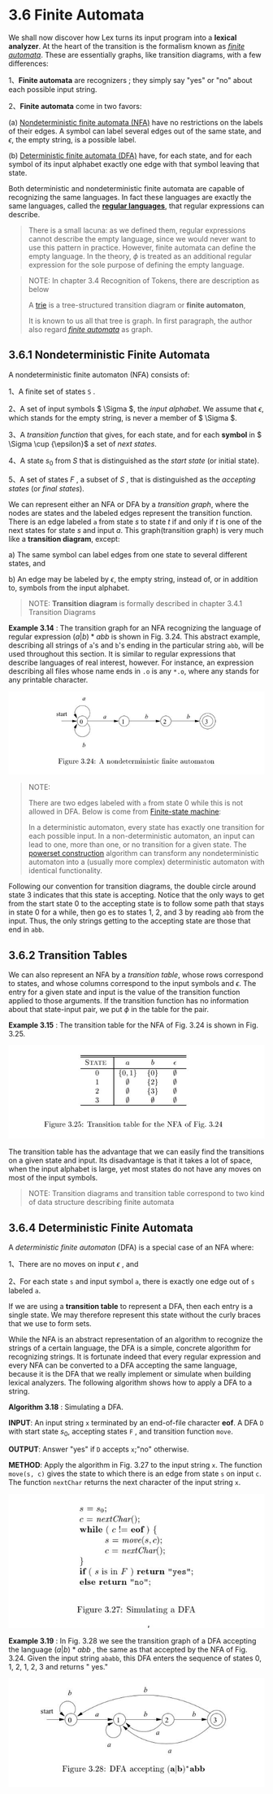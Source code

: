 # 3.6 Finite Automata

We shall now discover how Lex turns its input program into a **lexical analyzer**. At the heart of the transition is the formalism known as [*finite automata*](https://en.wikipedia.org/wiki/Finite-state_machine). These are essentially graphs, like transition diagrams, with a few differences:

1、**Finite automata** are recognizers ; they simply say "yes" or "no" about each possible input string.

2、**Finite automata** come in two favors:

(a) [Nondeterministic finite automata (NFA)](https://en.wikipedia.org/wiki/Nondeterministic_finite_automaton) have no restrictions on the labels of their edges. A symbol can label several edges out of the same state, and $\epsilon$, the empty string, is a possible label.

(b) [Deterministic finite automata (DFA)](https://en.wikipedia.org/wiki/Deterministic_finite_automaton) have, for each state, and for each symbol of its input alphabet exactly one edge with that symbol leaving that state.

Both deterministic and nondeterministic finite automata are capable of recognizing the same languages. In fact these languages are exactly the same languages, called the [**regular languages**](https://en.wikipedia.org/wiki/Regular_language), that regular expressions can describe.

> There is a small lacuna: as we defined them, regular expressions cannot describe the empty language, since we would never want to use this pattern in practice. However, finite automata can define the empty language. In the theory, $\phi$ is treated as an additional regular expression for the sole purpose of defining the empty language.

> NOTE: In chapter 3.4 Recognition of Tokens, there are description as below
>
> A [trie](https://en.wikipedia.org/wiki/Trie) is a tree-structured transition diagram or **finite automaton**, 
>
> It is known to us all that tree is graph. In first paragraph, the author also regard [*finite automata*](https://en.wikipedia.org/wiki/Finite-state_machine) as graph.



## 3.6.1 Nondeterministic Finite Automata

A nondeterministic finite automaton (NFA) consists of:

1、A finite set of states `S` .

2、A set of input symbols $ \Sigma $, the *input alphabet*. We assume that $\epsilon$, which stands for the empty string, is never a member of $ \Sigma $.

3、A *transition function* that gives, for each state, and for each **symbol** in $ \Sigma \cup \{\epsilon\}$ a set of *next states*.

4、A state $s_0$ from $S$ that is distinguished as the *start state* (or initial state).

5、A set of states $F$ , a subset of $S$ , that is distinguished as the *accepting states* (or *final states*).



We can represent either an NFA or DFA by a *transition graph*, where the nodes are states and the labeled edges represent the transition function. There is an edge labeled `a` from state $s$ to state $t$ if and only if $t$ is one of the next states for state $s$ and input $a$. This graph(transition graph) is very much like a **transition diagram**, except:

a) The same symbol can label edges from one state to several different states, and

b) An edge may be labeled by $\epsilon$, the empty string, instead of, or in addition to, symbols from the input alphabet.

> NOTE: **Transition diagram** is formally described in chapter 3.4.1 Transition Diagrams

**Example 3.14** : The transition graph for an NFA recognizing the language of regular expression $(a|b)*abb$ is shown in Fig. 3.24. This abstract example, describing all strings of `a`'s and `b`'s ending in the particular string `abb`, will be used throughout this section. It is similar to regular expressions that describe languages of real interest, however. For instance, an expression describing all files whose name ends in `.o` is any
`*.o`, where any stands for any printable character.

![](./figure-3.24-A-NFA=nondeterministic-finite-machine-automaton.jpg)

> NOTE: 
>
> There are two edges labeled with `a` from state 0 while this is not allowed in DFA. Below is come from [Finite-state machine](https://en.wikipedia.org/wiki/Finite-state_machine#Determinism):
>
> In a deterministic automaton, every state has exactly one transition for each possible input. In a non-deterministic automaton, an input can lead to one, more than one, or no transition for a given state. The [powerset construction](https://en.wikipedia.org/wiki/Powerset_construction) algorithm can transform any nondeterministic automaton into a (usually more complex) deterministic automaton with identical functionality.

Following our convention for transition diagrams, the double circle around state 3 indicates that this state is accepting. Notice that the only ways to get from the start state 0 to the accepting state is to follow some path that stays in state 0 for a while, then go es to states 1, 2, and 3 by reading `abb` from the input. Thus, the only strings getting to the accepting state are those that end in `abb`. 

## 3.6.2 Transition Tables

We can also represent an NFA by a *transition table*, whose rows correspond to states, and whose columns correspond to the input symbols and $\epsilon$. The entry for a given state and input is the value of the transition function applied to those arguments. If the transition function has no information about that state-input
pair, we put $\phi$ in the table for the pair.

**Example 3.15** : The transition table for the NFA of Fig. 3.24 is shown in Fig. 3.25.

![](./figure-3.25-transition-table-for-the-NFA-of-fig-3.24.jpg)

The transition table has the advantage that we can easily find the transitions on a given state and input. Its disadvantage is that it takes a lot of space, when the input alphabet is large, yet most states do not have any moves on most of the input symbols.

> NOTE: Transition diagrams and transition table correspond to two kind of data structure describing finite automata

## 3.6.4 Deterministic Finite Automata

A *deterministic finite automaton* (DFA) is a special case of an NFA where:

1、There are no moves on input $\epsilon$ , and

2、For each state `s` and input symbol `a`, there is exactly one edge out of `s` labeled `a`.



If we are using a **transition table** to represent a DFA, then each entry is a single state. We may therefore represent this state without the curly braces that we use to form sets.

While the NFA is an abstract representation of an algorithm to recognize the strings of a certain language, the DFA is a simple, concrete algorithm for recognizing strings. It is fortunate indeed that every regular expression and every NFA can be converted to a DFA accepting the same language, because it is the DFA that we really implement or simulate when building lexical analyzers. The following algorithm shows how to apply a DFA to a string.

**Algorithm 3.18** : Simulating a DFA.

**INPUT**: An input string `x` terminated by an end-of-file character **eof**. A DFA `D` with start state $s_0$, accepting states `F` , and transition function `move`.

**OUTPUT**: Answer "yes" if `D` accepts `x`;"no" otherwise.

**METHOD**: Apply the algorithm in Fig. 3.27 to the input string `x`. The function `move(s, c)` gives the state to which there is an edge from state `s` on input `c`. The function `nextChar` returns the next character of the input string `x`. 

![](./figure-3.27-simulating-a-DFA=deterministic-finite-machine-automaton.jpg)



**Example 3.19** : In Fig. 3.28 we see the transition graph of a DFA accepting the language $(a|b)*abb$ , the same as that accepted by the NFA of Fig. 3.24. Given the input string `ababb`, this DFA enters the sequence of states 0, 1, 2, 1, 2, 3 and returns  " yes." 

![](./figure-3.28-DFA=deterministic-finite-machine-automaton-accepting-state.jpg)

